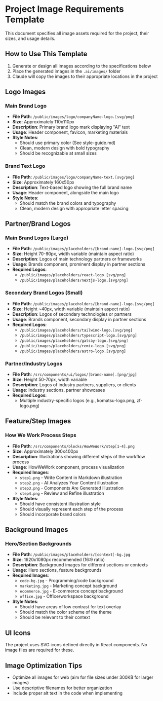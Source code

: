 # Project Image Requirements Template

This document specifies all image assets required for the project, their sizes, and usage details.

## How to Use This Template

1. Generate or design all images according to the specifications below
2. Place the generated images in the `.ai/images/` folder
3. Claude will copy the images to their appropriate locations in the project

## Logo Images

### Main Brand Logo

- **File Path**: `/public/images/logo/companyName-logo.[svg/png]`
- **Size**: Approximately 110x110px
- **Description**: Primary brand logo mark displaying "AI" text
- **Usage**: Header component, favicon, marketing materials
- **Style Notes**:
  - Should use primary color (See style-guide.md)
  - Clean, modern design with bold typography
  - Should be recognizable at small sizes

### Brand Text Logo

- **File Path**: `/public/images/logo/companyName-text.[svg/png]`
- **Size**: Approximately 160x50px
- **Description**: Text-based logo showing the full brand name
- **Usage**: Header component, alongside the main logo
- **Style Notes**:
  - Should match the brand colors and typography
  - Clean, modern design with appropriate letter spacing

## Partner/Brand Logos

### Main Brand Logos (Large)

- **File Path**: `/public/images/placeholders/[brand-name]-logo.[svg/png]`
- **Size**: Height 70-80px, width variable (maintain aspect ratio)
- **Description**: Logos of main technology partners or frameworks
- **Usage**: Brands component, prominent display in partner sections
- **Required Logos**:
  - `/public/images/placeholders/react-logo.[svg/png]`
  - `/public/images/placeholders/nextjs-logo.[svg/png]`

### Secondary Brand Logos (Small)

- **File Path**: `/public/images/placeholders/[brand-name]-logo.[svg/png]`
- **Size**: Height ~40px, width variable (maintain aspect ratio)
- **Description**: Logos of secondary technologies or partners
- **Usage**: Brands component, secondary display in partner sections
- **Required Logos**:
  - `/public/images/placeholders/tailwind-logo.[svg/png]`
  - `/public/images/placeholders/typescript-logo.[svg/png]`
  - `/public/images/placeholders/gatsby-logo.[svg/png]`
  - `/public/images/placeholders/remix-logo.[svg/png]`
  - `/public/images/placeholders/astro-logo.[svg/png]`

### Partner/Industry Logos

- **File Path**: `/src/components/ui/logos/[brand-name].[png/jpg]`
- **Size**: Height 50-70px, width variable
- **Description**: Logos of industry partners, suppliers, or clients
- **Usage**: Industry sections, partner showcases
- **Required Logos**:
  - Multiple industry-specific logos (e.g., komatsu-logo.png, zf-logo.png)

## Feature/Step Images

### How We Work Process Steps

- **File Path**: `/src/components/blocks/HowWeWork/step[1-4].png`
- **Size**: Approximately 300x400px
- **Description**: Illustrations showing different steps of the workflow process
- **Usage**: HowWeWork component, process visualization
- **Required Images**:
  - `step1.png` - Write Content in Markdown illustration
  - `step2.png` - AI Analyzes Your Content illustration
  - `step3.png` - Components Are Generated illustration
  - `step4.png` - Review and Refine illustration
- **Style Notes**:
  - Should have consistent illustration style
  - Should visually represent each step of the process
  - Should incorporate brand colors

## Background Images

### Hero/Section Backgrounds

- **File Path**: `/public/images/placeholders/[context]-bg.jpg`
- **Size**: 1920x1080px recommended (16:9 ratio)
- **Description**: Background images for different sections or contexts
- **Usage**: Hero sections, feature backgrounds
- **Required Images**:
  - `code-bg.jpg` - Programming/code background
  - `marketing.jpg` - Marketing concept background
  - `ecommerce.jpg` - E-commerce concept background
  - `office.jpg` - Office/workspace background
- **Style Notes**:
  - Should have areas of low contrast for text overlay
  - Should match the color scheme of the theme
  - Should be relevant to their context

## UI Icons

The project uses SVG icons defined directly in React components. No image files are required for these.

## Image Optimization Tips

- Optimize all images for web (aim for file sizes under 300KB for larger images)
- Use descriptive filenames for better organization
- Include proper alt text in the code when implementing
